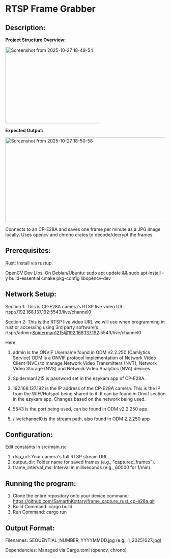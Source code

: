 # RTSP Frame Grabber

## **Description:**
**Project Structure Overview:**

<img width="298" height="240" alt="Screenshot from 2025-10-27 18-49-54" src="https://github.com/user-attachments/assets/1baa7ccf-11f6-4caa-849f-bcadb8884980" />

**Expected Output:**

<img width="726" height="266" alt="Screenshot from 2025-10-27 18-50-58" src="https://github.com/user-attachments/assets/2c85272c-6d41-47ba-af72-3d201223e1df" />

Connects to an CP-E28A and saves one frame per minute as a JPG image locally. Uses opencv and chrono crates to decode/decrypt the frames.

## **Prerequisites:**

Rust: Install via rustup.

OpenCV Dev Libs: On Debian/Ubuntu: sudo apt update && sudo apt install -y build-essential cmake pkg-config libopencv-dev

## **Network Setup:**
Section 1:
This is CP-E28A camera’s RTSP live video URL
rtsp://192.168.137.192:5543/live/channel0

Section 2:
This is the RTSP live video URL we will use when programming in rust or accessing using 3rd party software's.
rtsp://admin:Spiderman1215@192.168.137.192:5543/live/channel0

Here,
1. admin is the ONVIF Username found in ODM v2.2.250 (Camlytics Service)
   ODM is a ONVIF protocol implementation of Network Video Client (NVC) to manage Network Video Transmitters (NVT), Network Video Storage (NVS) and Network Video Analytics (NVA) devices.

2. Spiderman1215 is password set in the ezykam app of CP-E28A.

3. 192.168.137.192 is the IP address of the CP-E28A camera.
   This is the IP from the WIFI/Hotspot being shared to it.
   It can be found in Onvif section in the ezykam app.
   Changes based on the network being used.

4. 5543 is the port being used, can be found in ODM v2.2.250 app.

5. /live/channel0 is the stream path, also found in ODM 2.2.250 app

## **Configuration:**

Edit constants in src/main.rs:
1. rtsp_url: Your camera's full RTSP stream URL.
2. output_dir: Folder name for saved frames (e.g., "captured_frames").
3. frame_interval_ms: Interval in milliseconds (e.g., 60000 for 1/min).

## **Running the program:**

1. Clone the entire repository onto your device command: https://github.com/SamarthKottary/frame_capture_rust_cp-e28a.git
2. Build Command: cargo build
3. Run Command: cargo run

## **Output Format:**

Filenames: SEQUENTIAL_NUMBER_YYYYMMDD.jpg (e.g., 1_20251027.jpg)

Dependencies:
Managed via Cargo.toml (opencv, chrono)
